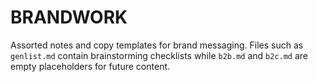 # BRANDWORK

Assorted notes and copy templates for brand messaging. Files such as `genlist.md` contain brainstorming checklists while `b2b.md` and `b2c.md` are empty placeholders for future content.
